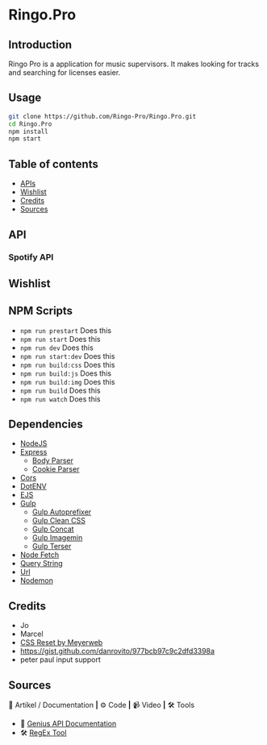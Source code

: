 # Ringo.Pro

<!-- ![Screenshot van de applicatie]() -->

## Introduction

Ringo Pro is a application for music supervisors. It makes looking for tracks and searching for licenses easier.

## Usage

```zsh
git clone https://github.com/Ringo-Pro/Ringo.Pro.git
cd Ringo.Pro
npm install
npm start
```

## Table of contents

- [APIs](#apis)
- [Wishlist](#Whishlist)
- [Credits](#Credits)
- [Sources](#Sources)

## API

### Spotify API

## Wishlist

## NPM Scripts

- `npm run prestart` Does this
- `npm run start` Does this
- `npm run dev` Does this
- `npm run start:dev` Does this
- `npm run build:css` Does this
- `npm run build:js` Does this
- `npm run build:img` Does this
- `npm run build` Does this
- `npm run watch` Does this

## Dependencies

- [NodeJS]()
- [Express]()
  - [Body Parser]()
  - [Cookie Parser]()
- [Cors]()
- [DotENV]()
- [EJS]()
- [Gulp]()
  - [Gulp Autoprefixer]()
  - [Gulp Clean CSS]()
  - [Gulp Concat]()
  - [Gulp Imagemin]()
  - [Gulp Terser]()
- [Node Fetch]()
- [Query String]()
- [Url]()
- [Nodemon]()

## Credits

- Jo
- Marcel
- [CSS Reset by Meyerweb](http://meyerweb.com/eric/tools/css/reset/)
- https://gist.github.com/danrovito/977bcb97c9c2dfd3398a
- peter paul input support

## Sources

📖 Artikel / Documentation **|** ⚙️ Code **|** 📹 Video **|** 🛠 Tools

- 📖 [Genius API Documentation](https://docs.genius.com/)
- 🛠 [RegEx Tool](https://regexr.com/)
